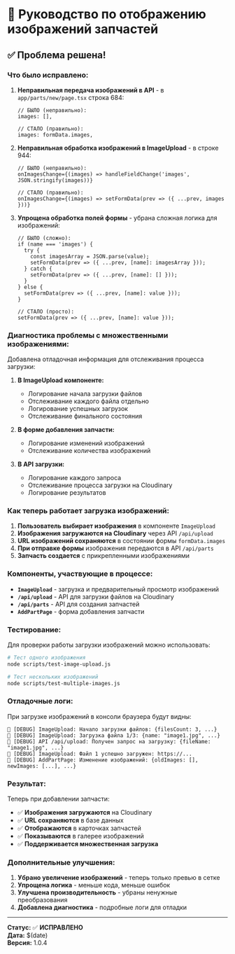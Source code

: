 # 📸 Руководство по отображению изображений запчастей

## ✅ **Проблема решена!**

### **Что было исправлено:**

1. **Неправильная передача изображений в API** - в `app/parts/new/page.tsx` строка 684:
   ```tsx
   // БЫЛО (неправильно):
   images: [],
   
   // СТАЛО (правильно):
   images: formData.images,
   ```

2. **Неправильная обработка изображений в ImageUpload** - в строке 944:
   ```tsx
   // БЫЛО (неправильно):
   onImagesChange={(images) => handleFieldChange('images', JSON.stringify(images))}
   
   // СТАЛО (правильно):
   onImagesChange={(images) => setFormData(prev => ({ ...prev, images }))}
   ```

3. **Упрощена обработка полей формы** - убрана сложная логика для изображений:
   ```tsx
   // БЫЛО (сложно):
   if (name === 'images') {
     try {
       const imagesArray = JSON.parse(value);
       setFormData(prev => ({ ...prev, [name]: imagesArray }));
     } catch {
       setFormData(prev => ({ ...prev, [name]: [] }));
     }
   } else {
     setFormData(prev => ({ ...prev, [name]: value }));
   }
   
   // СТАЛО (просто):
   setFormData(prev => ({ ...prev, [name]: value }));
   ```

### **Диагностика проблемы с множественными изображениями:**

Добавлена отладочная информация для отслеживания процесса загрузки:

1. **В ImageUpload компоненте:**
   - Логирование начала загрузки файлов
   - Отслеживание каждого файла отдельно
   - Логирование успешных загрузок
   - Отслеживание финального состояния

2. **В форме добавления запчасти:**
   - Логирование изменений изображений
   - Отслеживание количества изображений

3. **В API загрузки:**
   - Логирование каждого запроса
   - Отслеживание процесса загрузки на Cloudinary
   - Логирование результатов

### **Как теперь работает загрузка изображений:**

1. **Пользователь выбирает изображения** в компоненте `ImageUpload`
2. **Изображения загружаются на Cloudinary** через API `/api/upload`
3. **URL изображений сохраняются** в состоянии формы `formData.images`
4. **При отправке формы** изображения передаются в API `/api/parts`
5. **Запчасть создается** с прикрепленными изображениями

### **Компоненты, участвующие в процессе:**

- **`ImageUpload`** - загрузка и предварительный просмотр изображений
- **`/api/upload`** - API для загрузки файлов на Cloudinary
- **`/api/parts`** - API для создания запчастей
- **`AddPartPage`** - форма добавления запчасти

### **Тестирование:**

Для проверки работы загрузки изображений можно использовать:
```bash
# Тест одного изображения
node scripts/test-image-upload.js

# Тест нескольких изображений
node scripts/test-multiple-images.js
```

### **Отладочные логи:**

При загрузке изображений в консоли браузера будут видны:
```
🔧 [DEBUG] ImageUpload: Начало загрузки файлов: {filesCount: 3, ...}
🔧 [DEBUG] ImageUpload: Загрузка файла 1/3: {name: "image1.jpg", ...}
🔧 [DEBUG] API /api/upload: Получен запрос на загрузку: {fileName: "image1.jpg", ...}
🔧 [DEBUG] ImageUpload: Файл 1 успешно загружен: https://...
🔧 [DEBUG] AddPartPage: Изменение изображений: {oldImages: [], newImages: [...], ...}
```

### **Результат:**

Теперь при добавлении запчасти:
- ✅ **Изображения загружаются** на Cloudinary
- ✅ **URL сохраняются** в базе данных
- ✅ **Отображаются** в карточках запчастей
- ✅ **Показываются** в галерее изображений
- ✅ **Поддерживается множественная загрузка**

### **Дополнительные улучшения:**

1. **Убрано увеличение изображений** - теперь только превью в сетке
2. **Упрощена логика** - меньше кода, меньше ошибок
3. **Улучшена производительность** - убраны ненужные преобразования
4. **Добавлена диагностика** - подробные логи для отладки

---

**Статус:** ✅ **ИСПРАВЛЕНО**  
**Дата:** $(date)  
**Версия:** 1.0.4
